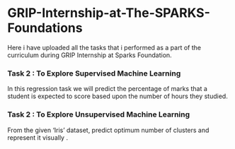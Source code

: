 # GRIP-Internship-at-The-SPARKS-Foundations
Here i have uploaded all the tasks that i performed as a part of the curriculum  during GRIP Internship at Sparks Foundation.

### Task 2 :  To Explore Supervised Machine Learning
In this regression task we will predict the percentage of marks that a student is expected to score based upon the number of hours they studied. 

### Task 2 :  To Explore Unsupervised Machine Learning
From the given ‘Iris’ dataset, predict optimum number of clusters and represent it visually .
